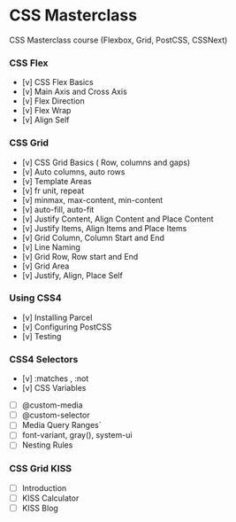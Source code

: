 # CSS Masterclass

CSS Masterclass course (Flexbox, Grid, PostCSS, CSSNext)

### CSS Flex

- [v] CSS Flex Basics
- [v] Main Axis and Cross Axis
- [v] Flex Direction
- [v] Flex Wrap
- [v] Align Self

### CSS Grid

- [v] CSS Grid Basics ( Row, columns and gaps)
- [v] Auto columns, auto rows
- [v] Template Areas
- [v] fr unit, repeat
- [v] minmax, max-content, min-content
- [v] auto-fill, auto-fit
- [v] Justify Content, Align Content and Place Content
- [v] Justify Items, Align Items and Place Items
- [v] Grid Column, Column Start and End
- [v] Line Naming
- [v] Grid Row, Row start and End
- [v] Grid Area
- [v] Justify, Align, Place Self

### Using CSS4

- [v] Installing Parcel
- [v] Configuring PostCSS
- [v] Testing

### CSS4 Selectors

- [v] :matches , :not
- [v] CSS Variables
- [ ] @custom-media
- [ ] @custom-selector
- [ ] Media Query Ranges`
- [ ] font-variant, gray(), system-ui
- [ ] Nesting Rules

### CSS Grid KISS

- [ ] Introduction
- [ ] KISS Calculator
- [ ] KISS Blog
